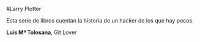 #Larry Plotter

Esta serie de libros cuentan la historia de un hacker de los que hay pocos.

**Luis Mª Tolosana**, Git Lover
